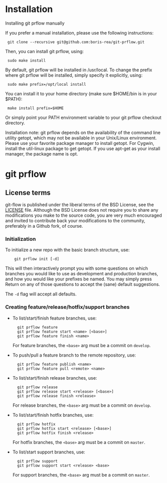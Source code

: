Installation
============

Installing git prflow manually

If you prefer a manual installation, please use the following instructions:

     git clone --recursive git@github.com:boris-rea/git-prflow.git
Then, you can install git prflow, using:

     sudo make install
By default, git prflow will be installed in /usr/local. To change the prefix where git prflow will be installed, simply specify it explicitly, using:

     sudo make prefix=/opt/local install
You can install it to your home directory (make sure $HOME/bin is in your $PATH):

     make install prefix=$HOME
Or simply point your PATH environment variable to your git prflow checkout directory.

Installation note:
    git prflow depends on the availability of the command line utility getopt, which may not be available in your Unix/Linux environment. Please use your favorite package manager to install getopt. For Cygwin, install the util-linux package to get getopt. If you use apt-get as your install manager, the package name is opt.

git prflow
===========

License terms
-------------
git-flow is published under the liberal terms of the BSD License, see the
[LICENSE](LICENSE) file. Although the BSD License does not require you to share
any modifications you make to the source code, you are very much encouraged and
invited to contribute back your modifications to the community, preferably
in a Github fork, of course.


### Initialization

To initialize a new repo with the basic branch structure, use:
  
		git prflow init [-d]
  
This will then interactively prompt you with some questions on which branches
you would like to use as development and production branches, and how you
would like your prefixes be named. You may simply press Return on any of
those questions to accept the (sane) default suggestions.

The ``-d`` flag will accept all defaults.


### Creating feature/release/hotfix/support branches

* To list/start/finish feature branches, use:
  
  		git prflow feature
  		git prflow feature start <name> [<base>]
  		git prflow feature finish <name>
  
  For feature branches, the `<base>` arg must be a commit on `develop`.

* To push/pull a feature branch to the remote repository, use:

  		git prflow feature publish <name>
        git prflow feature pull <remote> <name>

* To list/start/finish release branches, use:
  
  		git prflow release
  		git prflow release start <release> [<base>]
  		git prflow release finish <release>
  
  For release branches, the `<base>` arg must be a commit on `develop`.
  
* To list/start/finish hotfix branches, use:
  
  		git prflow hotfix
  		git prflow hotfix start <release> [<base>]
  		git prflow hotfix finish <release>
  
  For hotfix branches, the `<base>` arg must be a commit on `master`.

* To list/start support branches, use:
  
  		git prflow support
  		git prflow support start <release> <base>
  
  For support branches, the `<base>` arg must be a commit on `master`.
